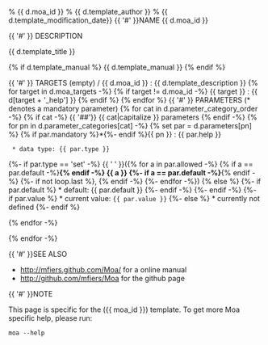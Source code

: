 % {{ d.moa_id }}
% {{ d.template_author }}
% {{ d.template_modification_date}}
{{ '#' }}NAME
{{ d.moa_id }}

{{ '#' }} DESCRIPTION 

{{ d.template_title }}

{% if d.template_manual %}
{{ d.template_manual }}
{% endif %}

{{ '#' }} TARGETS
(empty) / {{ d.moa_id }}
:    {{ d.template_description }}
{% for target in d.moa_targets -%}
{% if target != d.moa_id -%}
{{ target }}
:    {{ d[target + '_help'] }}
{% endif %}
{% endfor %}
{{ '#' }} PARAMETERS
(* denotes a mandatory parameter)
{% for cat in d.parameter_category_order -%}
{% if cat -%}
{{ '##'}} {{ cat|capitalize }} parameters
{% endif -%}
{% for pn in d.parameter_categories[cat] -%}
{% set par = d.parameters[pn] %}
{% if par.mandatory %}*{%- endif %}{{ pn }}
:    {{ par.help }}  
     
     * data type: {{ par.type }}
{%- if par.type == 'set' -%}
{{ ' ' }}({% for a in par.allowed -%}
{% if a == par.default -%}__{% endif -%}
{{ a }}
{%- if a == par.default -%}__{% endif -%}
{%- if not loop.last %}, {% endif -%}
{%- endfor -%})
{% else %}
{%- if par.default %}
    * default: {{ par.default }}
{%- endif -%}
{%- endif -%}
{%- if par.value %}
    * current value: `{{ par.value }}`
{%- else %}
    * currently not defined
{%- endif %}

{% endfor -%}

{% endfor -%}

{{ '#' }}SEE ALSO 

- http://mfiers.github.com/Moa/ for a online manual
- http://github.com/mfiers/Moa for the github page

{{ '#' }}NOTE 

This page is specific for the ({{ moa_id }}) template. To get more Moa
specific help, please run:

    moa --help
